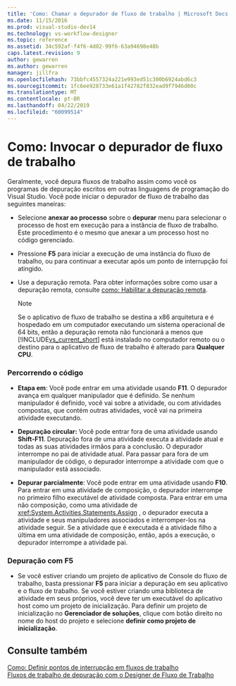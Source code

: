 ```yaml
---
title: 'Como: Chamar o depurador de fluxo de trabalho | Microsoft Docs'
ms.date: 11/15/2016
ms.prod: visual-studio-dev14
ms.technology: vs-workflow-designer
ms.topic: reference
ms.assetid: 34c592af-f4f6-4d02-99f6-63a94698e48b
caps.latest.revision: 9
author: gewarren
ms.author: gewarren
manager: jillfra
ms.openlocfilehash: 73bbfc4557324a221e993ed51c300b6924abd6c3
ms.sourcegitcommit: 1fc6ee928733e61a1f42782f832ead9f7946d00c
ms.translationtype: MT
ms.contentlocale: pt-BR
ms.lasthandoff: 04/22/2019
ms.locfileid: "60099514"
---
```

# <a name="how-to-invoke-the-workflow-debugger"></a>Como: Invocar o depurador de fluxo de trabalho
Geralmente, você depura fluxos de trabalho assim como você os programas de depuração escritos em outras linguagens de programação do Visual Studio. Você pode iniciar o depurador de fluxo de trabalho das seguintes maneiras:  
  
- Selecione **anexar ao processo** sobre o **depurar** menu para selecionar o processo de host em execução para a instância de fluxo de trabalho. Este procedimento é o mesmo que anexar a um processo host no código gerenciado.  
  
- Pressione **F5** para iniciar a execução de uma instância do fluxo de trabalho, ou para continuar a executar após um ponto de interrupção foi atingido.  
  
- Use a depuração remota. Para obter informações sobre como usar a depuração remota, consulte [como: Habilitar a depuração remota](http://go.microsoft.com/fwlink/?LinkId=196257).  
  
    > [!NOTE]
    >  Se o aplicativo de fluxo de trabalho se destina a x86 arquitetura e é hospedado em um computador executando um sistema operacional de 64 bits, então a depuração remota não funcionará a menos que [!INCLUDE[vs_current_short](../includes/vs-current-short-md.md)] está instalado no computador remoto ou o destino para o aplicativo de fluxo de trabalho é alterado para **Qualquer CPU**.  
  
### <a name="stepping-through-code"></a>Percorrendo o código  
  
- **Etapa em**: Você pode entrar em uma atividade usando **F11**. O depurador avança em qualquer manipulador que é definido. Se nenhum manipulador é definido, você vai sobre a atividade, ou com atividades compostas, que contém outras atividades, você vai na primeira atividade executando.  
  
- **Depuração circular:** Você pode entrar fora de uma atividade usando **Shift-F11**. Depuração fora de uma atividade executa a atividade atual e todas as suas atividades irmãos para a conclusão. O depurador interrompe no pai de atividade atual. Para passar para fora de um manipulador de código, o depurador interrompe a atividade com que o manipulador está associado.  
  
- **Depurar parcialmente**: Você pode entrar em uma atividade usando **F10**. Para entrar em uma atividade de composição, o depurador interrompe no primeiro filho executável de atividade composta. Para entrar em uma não composição, como uma atividade de <xref:System.Activities.Statements.Assign> , o depurador executa a atividade e seus manipuladores associados e interromper-los na atividade seguir. Se a atividade que é executada é a atividade filho a última em uma atividade de composição, então, após a execução, o depurador interrompe a atividade pai.  
  
### <a name="debugging-with-f5"></a>Depuração com F5  
  
- Se você estiver criando um projeto de aplicativo de Console do fluxo de trabalho, basta pressionar **F5** para iniciar a depuração em seu aplicativo e o fluxo de trabalho. Se você estiver criando uma biblioteca de atividade em seus próprios, você deve ter um executável do aplicativo host como um projeto de inicialização. Para definir um projeto de inicialização no **Gerenciador de soluções**, clique com botão direito no nome do host do projeto e selecione **definir como projeto de inicialização**.  
  
## <a name="see-also"></a>Consulte também  
 [Como: Definir pontos de interrupção em fluxos de trabalho](../workflow-designer/how-to-set-breakpoints-in-workflows.md)   
 [Fluxos de trabalho de depuração com o Designer de Fluxo de Trabalho](../workflow-designer/debugging-workflows-with-the-workflow-designer.md)